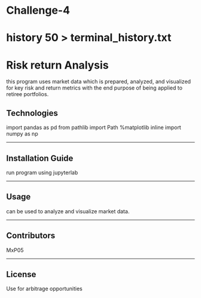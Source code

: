 # Challenge-4

# history 50 > terminal_history.txt

# Risk return Analysis
this program uses market data which is  prepared, analyzed, and visualized for key risk and return metrics with the end purpose of being applied to retiree portfolios.

## Technologies

import pandas as pd
from pathlib import Path
%matplotlib inline
import numpy as np

---

## Installation Guide
run program using jupyterlab

---

## Usage
can be used to analyze and visualize market data.


---

## Contributors

MxP05

---

## License
Use for arbitrage opportunities